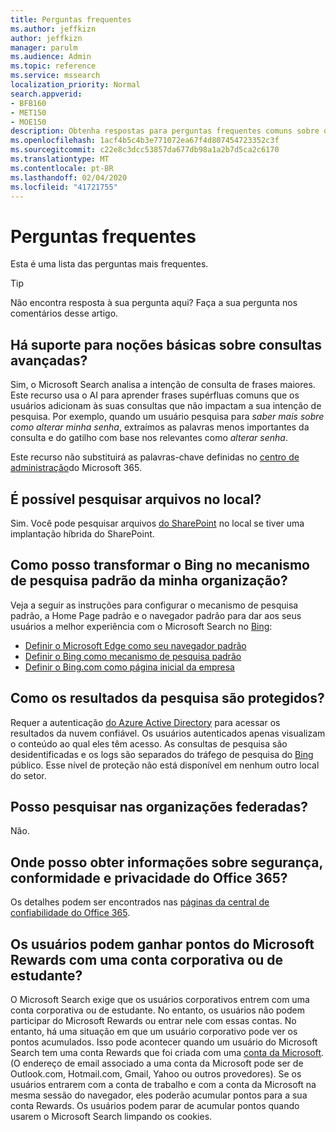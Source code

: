 ```yaml
---
title: Perguntas frequentes
ms.author: jeffkizn
author: jeffkizn
manager: parulm
ms.audience: Admin
ms.topic: reference
ms.service: mssearch
localization_priority: Normal
search.appverid:
- BFB160
- MET150
- MOE150
description: Obtenha respostas para perguntas frequentes comuns sobre o Enterprise Search e a Pesquisa da Microsoft
ms.openlocfilehash: 1acf4b5c4b3e771072ea67f4d807454723352c3f
ms.sourcegitcommit: c22e8c3dcc53857da677db98a1a2b7d5ca2c6170
ms.translationtype: MT
ms.contentlocale: pt-BR
ms.lasthandoff: 02/04/2020
ms.locfileid: "41721755"
---
```

<!-- markdownlint-disable no-trailing-punctuation -->
# <a name="frequently-asked-questions"></a>Perguntas frequentes

Esta é uma lista das perguntas mais frequentes.

> [!TIP]
> Não encontra resposta à sua pergunta aqui? Faça a sua pergunta nos comentários desse artigo.

## <a name="is-advanced-query-understanding-supported"></a>Há suporte para noções básicas sobre consultas avançadas?

Sim, o Microsoft Search analisa a intenção de consulta de frases maiores. Este recurso usa o AI para aprender frases supérfluas comuns que os usuários adicionam às suas consultas que não impactam a sua intenção de pesquisa. Por exemplo, quando um usuário pesquisa para *saber mais sobre como alterar minha senha*, extraímos as palavras menos importantes da consulta e do gatilho com base nos relevantes como *alterar senha*.
  
Este recurso não substituirá as palavras-chave definidas no [centro de administração](https://admin.microsoft.com)do Microsoft 365.
  
## <a name="can-you-search-for-files-on-premises"></a>É possível pesquisar arquivos no local?

Sim. Você pode pesquisar arquivos [do SharePoint](http://sharepoint.com/) no local se tiver uma implantação híbrida do SharePoint.
  
## <a name="how-do-i-make-bing-the-default-search-engine-for-people-in-my-org"></a>Como posso transformar o Bing no mecanismo de pesquisa padrão da minha organização?

Veja a seguir as instruções para configurar o mecanismo de pesquisa padrão, a Home Page padrão e o navegador padrão para dar aos seus usuários a melhor experiência com o Microsoft Search no [Bing](https://Bing.com):

- [Definir o Microsoft Edge como seu navegador padrão](set-default-browser.md)
- [Definir o Bing como mecanismo de pesquisa padrão](set-default-search-engine.md)
- [Definir o Bing.com como página inicial da empresa](set-default-homepage.md)

## <a name="how-are-my-search-results-protected"></a>Como os resultados da pesquisa são protegidos?

Requer a autenticação [do Azure Active Directory](https://docs.microsoft.com/azure/active-directory/) para acessar os resultados da nuvem confiável. Os usuários autenticados apenas visualizam o conteúdo ao qual eles têm acesso. As consultas de pesquisa são desidentificadas e os logs são separados do tráfego de pesquisa do [Bing](https://Bing.com) público. Esse nível de proteção não está disponível em nenhum outro local do setor.

## <a name="can-i-search-across-federated-organizations"></a>Posso pesquisar nas organizações federadas?

Não.

## <a name="where-can-i-get-info-about-office-365-security-compliance-and-privacy"></a>Onde posso obter informações sobre segurança, conformidade e privacidade do Office 365?

Os detalhes podem ser encontrados nas [páginas da central de confiabilidade do Office 365](https://www.microsoft.com/TrustCenter/CloudServices/office365/default.aspx).

## <a name="can-users-earn-microsoft-rewards-points-with-their-work-or-school-account"></a>Os usuários podem ganhar pontos do Microsoft Rewards com uma conta corporativa ou de estudante?

O Microsoft Search exige que os usuários corporativos entrem com uma conta corporativa ou de estudante. No entanto, os usuários não podem participar do Microsoft Rewards ou entrar nele com essas contas. No entanto, há uma situação em que um usuário corporativo pode ver os pontos acumulados. Isso pode acontecer quando um usuário do Microsoft Search tem uma conta Rewards que foi criada com uma [conta da Microsoft](https://www.microsoft.com/welcome?rtc=1). (O endereço de email associado a uma conta da Microsoft pode ser de Outlook.com, Hotmail.com, Gmail, Yahoo ou outros provedores). Se os usuários entrarem com a conta de trabalho e com a conta da Microsoft na mesma sessão do navegador, eles poderão acumular pontos para a sua conta Rewards. Os usuários podem parar de acumular pontos quando usarem o Microsoft Search limpando os cookies.
